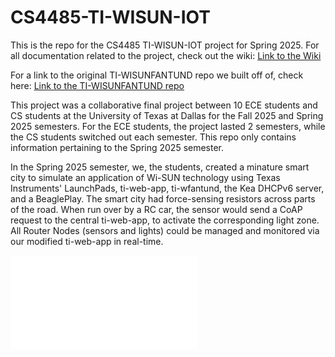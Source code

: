 # CS4485-TI-WISUN-IOT
This is the repo for the CS4485 TI-WISUN-IOT project for Spring 2025.
For all documentation related to the project, check out the wiki:
[Link to the Wiki](https://github.com/LawsonLay/CS4485-TI-WISUN-IOT/wiki)

For a link to the original TI-WISUNFANTUND repo we built off of, check here:
[Link to the TI-WISUNFANTUND repo](https://github.com/TexasInstruments/ti-wisunfantund/tree/release)

This project was a collaborative final project between 10 ECE students and CS students at the University of Texas at Dallas for the Fall 2025 and Spring 2025 semesters.
For the ECE students, the project lasted 2 semesters, while the CS students switched out each semester.
This repo only contains information pertaining to the Spring 2025 semester.

In the Spring 2025 semester, we, the students, created a minature smart city to simulate an application of Wi-SUN technology using Texas Instruments' LaunchPads, ti-web-app, ti-wfantund, the Kea DHCPv6 server, and a BeaglePlay. The smart city had force-sensing resistors across parts of the road. When run over by a RC car, the sensor would send a CoAP request to the central ti-web-app, to activate the corresponding light zone. All Router Nodes (sensors and lights) could be managed and monitored via our modified ti-web-app in real-time. 

![Project Poster](/LawsonLay/CS4485-TI-WISUN-IOT/blob/main/wiki-files/poster_2191.-Texas%20Instruments%20-%20DHCP%20Service%20Adaptation%20for%20Wi-SUN%20IoT%20networks.pdf)
